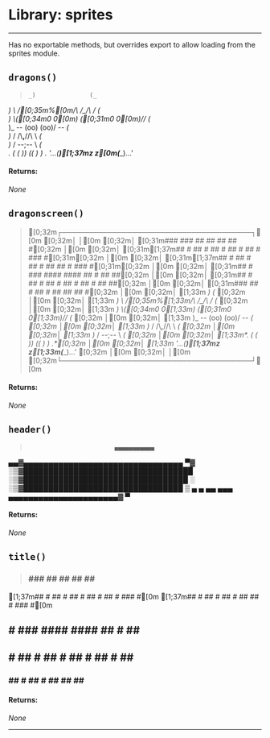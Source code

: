 # Library: sprites
---
Has no exportable methods, but overrides export to allow loading from the sprites module.
## `dragons()`

>     _)               (_    
   _) \ /\[0;35m%[0m/\ /\_/\ / (_   
  _)  \\([0;34m0 0[0m) ([0;31m0 0[0m)//  (_  
  )_ -- \(oo) (oo)/ -- _(  
   )_ / /\\__,__//\ \ _(   
    )_ /   --;--   \ _(    
*.    ( (  )) ((  ) )    .*
  '...(____)[1;37mz z[0m(____)...'  



#### **Returns:**

_None_



## `dragonscreen()`

> [0;32m┌──────────────────────────────────────┐[0m
[0;32m│                                      │[0m
[0;32m│    [0;31m###  ###   ##   ##   ##  ##  #[0;32m    │[0m
[0;32m│    [0;31m[1;37m## # ## # ## # ## # ## # ### #[0;31m[0;32m    │[0m
[0;32m│    [0;31m[1;37m## # ## # ## # ##   ## # ### #[0;31m[0;32m    │[0m
[0;32m│    [0;31m## # ###  #### #### ## # ## ##[0;32m    │[0m
[0;32m│    [0;31m## # ## # ## # ## # ## # ## ##[0;32m    │[0m
[0;32m│    [0;31m###  ## # ## #  ##   ##  ##  #[0;32m    │[0m
[0;32m│     [1;33m    _)               (_    [0;32m      │[0m
[0;32m│     [1;33m   _) \ /\[0;35m%[1;33m/\ /\_/\ / (_   [0;32m      │[0m
[0;32m│     [1;33m  _)  \\([0;34m0 0[1;33m) ([0;31m0 0[1;33m)//  (_  [0;32m      │[0m
[0;32m│     [1;33m  )_ -- \(oo) (oo)/ -- _(  [0;32m      │[0m
[0;32m│     [1;33m   )_ / /\\__,__//\ \ _(   [0;32m      │[0m
[0;32m│     [1;33m    )_ /   --;--   \ _(    [0;32m      │[0m
[0;32m│     [1;33m*.    ( (  )) ((  ) )    .*[0;32m      │[0m
[0;32m│     [1;33m  '...(____)[1;37mz z[1;33m(____)...'  [0;32m      │[0m
[0;32m│                                      │[0m
[0;32m└──────────────────────────────────────┘[0m



#### **Returns:**

_None_



## `header()`

>                             ▄▄▄▄▄▄▄▄▄▄▄ 
  ▄▄▓▄▄▄▄▄▄▄▄▄▄▄▄▄▄▄▄▄▄▄▄▄▄▄▄▄▄▄▄▄▄▄▄ ▀▓
 ░▒▓██████████████████████████████████  
  ░▒▓█████████████████████████████████ ░
   ░▒▓████████████████████████████████ ▒
     ▄  ▄ ▄▄ ▄▄▄ ▄▄▄▄▄▄▄▄▄▄▄▄▄▄▄▄▄▄▄▄▄▄▓
                         ▀              



#### **Returns:**

_None_



## `title()`

> ###  ###   ##   ##   ##  ##  #
[1;37m## # ## # ## # ## # ## # ### #[0m
[1;37m## # ## # ## # ##   ## # ### #[0m
## # ###  #### #### ## # ## ##
## # ## # ## # ## # ## # ## ##
###  ## # ## #  ##   ##  ##  #



#### **Returns:**

_None_




---
